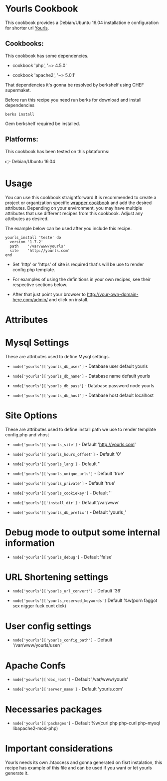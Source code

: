 # Yourls Cookbook

This cookbook provides a Debian/Ubuntu 16.04 installation e configuration for shorter url [Yourls](http://yourls.org/#Install).

## Cookbooks:

This cookbook has some dependencies.

 - cookbook 'php', '~> 4.5.0'

 - cookbook 'apache2', '~> 5.0.1'

That dependencies it's gonna be resolved by berkshelf using CHEF supermaket.

Before run this recipe you need run berks for download and install dependencies

```
berks install
```
 
Gem berkshelf required be installed.

## Platforms:

This cookbook has been tested on this plataforms:

:point_right: Debian/Ubuntu 16.04

# Usage

You can use this cookbook straightforward.It is recommended to create a project or organization specific [wrapper cookbook](https://www.chef.io/blog/2013/12/03/doing-wrapper-cookbooks-right/) and add the desired attributes. Depending on your environment, you may have multiple attributes that use different recipes from this cookbook. Adjust any attributes as desired.

The example below can be used after you include this recipe.

```
yourls_install 'teste' do
  version '1.7.2'
  path    '/var/www/yourls'
  site    'http://yourls.com'
end
```

 - Set 'http' or 'https' of site is required that's will be use to render config.php template.

 - For examples of using the definitions in your own recipes, see their respective sections below.

 - After that just point your browser to http://your-own-domain-here.com/admin/ and click on install.

# Attributes

# Mysql Settings

These are attributes used to define Mysql settings.

- `node['yourls']['yourls_db_user']` - Database user default yourls

- `node['yourls']['yourls_db_name']` - Database name default yourls

- `node['yourls']['yourls_db_pass'`] - Database password node yourls

- `node['yourls']['yourls_db_host']` - Database host default localhost

# Site Options

These are attributes used to define install path we use to render template config.php and vhost

- `node['yourls']['yourls_site']`  - Default 'http://yourls.com'

- `node['yourls']['yourls_hours_offset']` - Default '0'

- `node['yourls']['yourls_lang']` - Default ''

- `node['yourls']['yourls_unique_urls']` - Default 'true'

- `node['yourls']['yourls_private']` - Default 'true'

- `node['yourls']['yourls_cookiekey']` - Default ''

- `node['yourls']['install_dir']` - Default'/var/www'

- `node['yourls']['yourls_db_prefix']` - Default  'yourls_'

# Debug mode to output some internal information
- `node['yourls']['yourls_debug']` - Default 'false'

# URL Shortening settings
- `node['yourls']['yourls_url_convert']` - Default '36'

- `node['yourls']['yourls_reserved_keywords']` Default %w(porn faggot sex nigger fuck cunt dick)

# User config settings
- `node['yourls']['yourls_config_path']` - Default '/var/www/yourls/user/'

# Apache Confs
- `node['yourls']['doc_root']` - Default '/var/www/yourls'

- `node['yourls']['server_name']` - Default 'yourls.com'

# Necessaries packages

- `node['yourls']['packages']` - Default %w(curl php php-curl php-mysql libapache2-mod-php)


# Important considerations

Yourls needs its own .htaccess and gonna generated on fisrt instalation, this recipe has example of this file and can be used if you want or let yourls generate it.